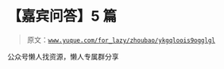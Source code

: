 # 【嘉宾问答】5 篇

> 原文：[`www.yuque.com/for_lazy/zhoubao/ykgqloois9ogglgl`](https://www.yuque.com/for_lazy/zhoubao/ykgqloois9ogglgl)

公众号懒人找资源，懒人专属群分享